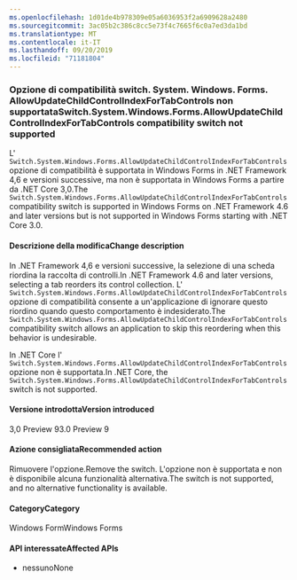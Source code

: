 ```yaml
---
ms.openlocfilehash: 1d01de4b978309e05a6036953f2a6909628a2480
ms.sourcegitcommit: 3ac05b2c386c8cc5e73f4c7665f6c0a7ed3da1bd
ms.translationtype: MT
ms.contentlocale: it-IT
ms.lasthandoff: 09/20/2019
ms.locfileid: "71181804"
---
```

### <a name="switchsystemwindowsformsallowupdatechildcontrolindexfortabcontrols-compatibility-switch-not-supported"></a><span data-ttu-id="aecd9-101">Opzione di compatibilità switch. System. Windows. Forms. AllowUpdateChildControlIndexForTabControls non supportata</span><span class="sxs-lookup"><span data-stu-id="aecd9-101">Switch.System.Windows.Forms.AllowUpdateChildControlIndexForTabControls compatibility switch not supported</span></span>

<span data-ttu-id="aecd9-102">L' `Switch.System.Windows.Forms.AllowUpdateChildControlIndexForTabControls` opzione di compatibilità è supportata in Windows Forms in .NET Framework 4,6 e versioni successive, ma non è supportata in Windows Forms a partire da .NET Core 3,0.</span><span class="sxs-lookup"><span data-stu-id="aecd9-102">The `Switch.System.Windows.Forms.AllowUpdateChildControlIndexForTabControls` compatibility switch is supported in Windows Forms on .NET Framework 4.6 and later versions but is not supported in Windows Forms starting with .NET Core 3.0.</span></span>

#### <a name="change-description"></a><span data-ttu-id="aecd9-103">Descrizione della modifica</span><span class="sxs-lookup"><span data-stu-id="aecd9-103">Change description</span></span>

<span data-ttu-id="aecd9-104">In .NET Framework 4,6 e versioni successive, la selezione di una scheda riordina la raccolta di controlli.</span><span class="sxs-lookup"><span data-stu-id="aecd9-104">In .NET Framework 4.6 and later versions, selecting a tab reorders its control collection.</span></span> <span data-ttu-id="aecd9-105">L' `Switch.System.Windows.Forms.AllowUpdateChildControlIndexForTabControls` opzione di compatibilità consente a un'applicazione di ignorare questo riordino quando questo comportamento è indesiderato.</span><span class="sxs-lookup"><span data-stu-id="aecd9-105">The `Switch.System.Windows.Forms.AllowUpdateChildControlIndexForTabControls` compatibility switch allows an application to skip this reordering when this behavior is undesirable.</span></span>

<span data-ttu-id="aecd9-106">In .NET Core l' `Switch.System.Windows.Forms.AllowUpdateChildControlIndexForTabControls` opzione non è supportata.</span><span class="sxs-lookup"><span data-stu-id="aecd9-106">In .NET Core, the `Switch.System.Windows.Forms.AllowUpdateChildControlIndexForTabControls` switch is not supported.</span></span>

#### <a name="version-introduced"></a><span data-ttu-id="aecd9-107">Versione introdotta</span><span class="sxs-lookup"><span data-stu-id="aecd9-107">Version introduced</span></span>

<span data-ttu-id="aecd9-108">3,0 Preview 9</span><span class="sxs-lookup"><span data-stu-id="aecd9-108">3.0 Preview 9</span></span>

#### <a name="recommended-action"></a><span data-ttu-id="aecd9-109">Azione consigliata</span><span class="sxs-lookup"><span data-stu-id="aecd9-109">Recommended action</span></span>

<span data-ttu-id="aecd9-110">Rimuovere l'opzione.</span><span class="sxs-lookup"><span data-stu-id="aecd9-110">Remove the switch.</span></span> <span data-ttu-id="aecd9-111">L'opzione non è supportata e non è disponibile alcuna funzionalità alternativa.</span><span class="sxs-lookup"><span data-stu-id="aecd9-111">The switch is not supported, and no alternative functionality is available.</span></span>

#### <a name="category"></a><span data-ttu-id="aecd9-112">Category</span><span class="sxs-lookup"><span data-stu-id="aecd9-112">Category</span></span>

<span data-ttu-id="aecd9-113">Windows Form</span><span class="sxs-lookup"><span data-stu-id="aecd9-113">Windows Forms</span></span>

#### <a name="affected-apis"></a><span data-ttu-id="aecd9-114">API interessate</span><span class="sxs-lookup"><span data-stu-id="aecd9-114">Affected APIs</span></span>

- <span data-ttu-id="aecd9-115">nessuno</span><span class="sxs-lookup"><span data-stu-id="aecd9-115">None</span></span>

<!-- 

### Affected APIs

- Not detectable via API analysis

-->

